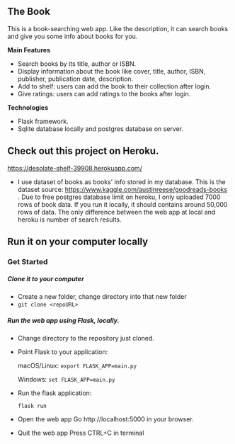 ## The Book
This is a book-searching web app. Like the description, it can search books and give you some info about books for you.

**Main Features**
- Search books by its title, author or ISBN.
- Display information about the book like cover, title, author, ISBN, publisher, publication date, description.
- Add to shelf: users can add the book to their collection after login.
- Give ratings: users can add ratings to the books after login.

**Technologies**
- Flask framework.
- Sqlite database locally and postgres database on server.


## Check out this project on Heroku.
https://desolate-shelf-39908.herokuapp.com/

- I use dataset of books as books' info stored in my database. This is the dataset source: https://www.kaggle.com/austinreese/goodreads-books .
Due to free postgres database limit on heroku, I only uploaded 7000 rows of book data. If you run it locally, it should contains around 50,000 rows of data. The only difference between the web app at local and heroku is number of search results. 

## Run it on your computer locally
### Get Started
##### Clone it to your computer
- Create a new folder, change directory into that new folder
- `git clone <repoURL>`
##### Run the web app using Flask, locally.
- Change directory to the repository just cloned.
- Point Flask to your application: 

    macOS/Linux:  `export FLASK_APP=main.py`
    
    Windows: `set FLASK_APP=main.py`
- Run the flask application: 

    `flask run`
- Open the web app
    Go http://localhost:5000 in your browser.
- Quit the web app
    Press CTRL+C in terminal


